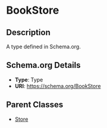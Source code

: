 # BookStore

## Description
A type defined in Schema.org.

## Schema.org Details
- **Type**: Type
- **URI**: https://schema.org/BookStore

## Parent Classes
- [Store](../Store.md)

